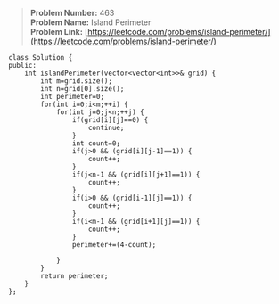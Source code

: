 > **Problem Number:** 463 <br>
> **Problem Name:** Island Perimeter <br>
> **Problem Link:** [https://leetcode.com/problems/island-perimeter/](https://leetcode.com/problems/island-perimeter/) <br>


    class Solution {
    public:
        int islandPerimeter(vector<vector<int>>& grid) {
            int m=grid.size();
            int n=grid[0].size();
            int perimeter=0;
            for(int i=0;i<m;++i) {
                for(int j=0;j<n;++j) {
                    if(grid[i][j]==0) {
                        continue;
                    }
                    int count=0;
                    if(j>0 && (grid[i][j-1]==1)) {
                        count++;
                    }
                    if(j<n-1 && (grid[i][j+1]==1)) {
                        count++;
                    }
                    if(i>0 && (grid[i-1][j]==1)) {
                        count++;
                    }
                    if(i<m-1 && (grid[i+1][j]==1)) {
                        count++;
                    }
                    perimeter+=(4-count);

                }
            }
            return perimeter;
        }
    };
